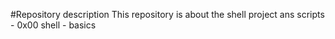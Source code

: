 #Repository description
This repository is about the shell project ans scripts - 0x00 shell - basics